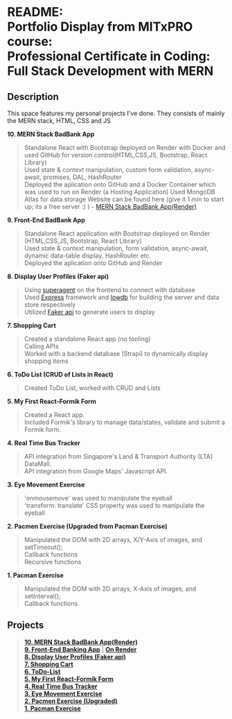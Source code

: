 # README: <br> Portfolio Display from MITxPRO course: <br> Professional Certificate in Coding: <br> Full Stack Development with MERN

## Description
This space features my personal projects I've done. They consists of mainly the MERN stack, HTML, CSS and JS

**10. MERN Stack BadBank App**
> Standalone React with Bootstrap deployed on Render with Docker and used GitHub for version control(HTML,CSS,JS, Bootstrap, React Library) <br>
> Used state & context manipulation, custom form validation, async-await, promises, DAL, HashRouter<br>
> Deployed the aplication onto GitHub and a Docker Container which was used to run on Render (a Hosting Application)
> Used MongoDB Atlas for data storage
> Website can be found here (give it 1 min to start up; its a free server :) ) - [MERN Stack BadBank App(Render)](https://crescens-tan-fullstack-banking.onrender.com)

**9. Front-End BadBank App**
> Standalone React application with Bootstrap deployed on Render (HTML,CSS,JS, Bootstrap, React Library) <br>
> Used state & context manipulation, form validation, async-await, dynamic data-table display, HashRouter etc. <br>
> Deployed the aplication onto GitHub and Render <br>

**8. Display User Profiles (Faker api)**
> Using [superagent](https://www.npmjs.com/package/superagent) on the frontend to connect with database<br>
> Used [Express](https://expressjs.com/) framework and [lowdb](https://github.com/typicode/lowdb) for building the server and data store respectively<br>
> Utilized [Faker api](https://fakerjs.dev/) to generate users to display<br>

**7. Shopping Cart**
> Created a standalone React app (no tooling)<br>
> Calling APIs<br>
> Worked with a backend database (Strapi) to dynamically display shopping items<br>

**6. ToDo List (CRUD of Lists in React)**
> Created ToDo List, worked with CRUD and Lists<br>

**5. My First React-Formik Form**
> Created a React app.<br>
> Included Formik's library to manage data/states, validate and submit a Formik form. <br>

**4. Real Time Bus Tracker**
> API integration from Singapore's Land & Transport Authority (LTA) DataMall.<br>
> API integration from Google Maps' Javascript API. <br>

**3. Eye Movement Exercise**
> 'onmousemove' was used to manipulate the eyeball <br>
> 'transform: translate' CSS property was used to manipulate the eyeball <br>

**2. Pacmen Exercise (Upgraded from Pacman Exercise)**
> Manipulated the DOM with 2D arrays, X/Y-Axis of images, and setTimeout(); <br>
> Callback functions <br>
> Recursive functions <br>

**1. Pacman Exercise**
> Manipulated the DOM with 2D arrays, X-Axis of images, and setInterval(); <br>
> Callback functions <br>

## Projects
> **[10. MERN Stack BadBank App(Render)](https://crescens-tan-fullstack-banking.onrender.com)**<br>
> **[9. Front-End Banking App](https://tancrescens.github.io/github-portfolio-project-front-end-banking-app/)** | **[On Render](https://crescens-tanbankingapplication.onrender.com)**<br>
> **[8. Display User Profiles (Faker api)](https://tancrescens.github.io/faker-display/)**<br>
> **[7. Shopping Cart](https://tancrescens.github.io/shopping-cart-react/)**<br>
> **[6. ToDo-List](https://tancrescens.github.io/ToDo-List/)**<br>
> **[5. My First React-Formik Form](https://tancrescens.github.io/build-a-formik-form_starter/)**<br>
> **[4. Real Time Bus Tracker](https://tancrescens.github.io/bus-tracker)**<br>
> **[3. Eye Movement Exercise](https://tancrescens.github.io/eye-movement/)**<br>
> **[2. Pacmen Exercise (Upgraded)](https://tancrescens.github.io/Pacmen-Exercise-upgraded/)**<br>
> **[1. Pacman Exercise](https://tancrescens.github.io/Pacman-Exercise/)**<br>






